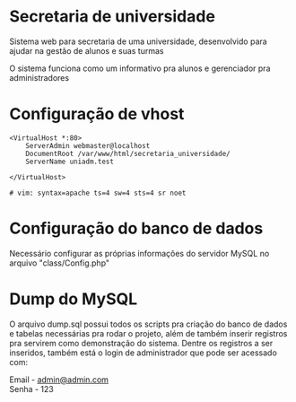 # Secretaria de universidade
Sistema web para secretaria de uma universidade, desenvolvido para ajudar na gestão de alunos e suas turmas

O sistema funciona como um informativo pra alunos e gerenciador pra administradores

# Configuração de vhost
```
<VirtualHost *:80>
	ServerAdmin webmaster@localhost
	DocumentRoot /var/www/html/secretaria_universidade/
	ServerName uniadm.test
	
</VirtualHost>

# vim: syntax=apache ts=4 sw=4 sts=4 sr noet
```

# Configuração do banco de dados

Necessário configurar as próprias informações do servidor MySQL no arquivo "class/Config.php" 

# Dump do MySQL
O arquivo dump.sql possui todos os scripts pra criação do banco de dados e tabelas necessárias pra rodar o projeto, além de também inserir registros pra servirem como demonstração do sistema. 
Dentre os registros a ser inseridos, também está o login de administrador que pode ser acessado com:

Email - admin@admin.com
<br>
Senha - 123
